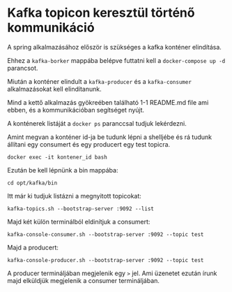 # Kafka topicon keresztül történő kommunikáció

A spring alkalmazásához először is szükséges a kafka konténer elindítása.

Ehhez a `kafka-borker` mappába belépve futtatni kell a `docker-compose up -d` parancsot.

Miután a konténer elindult a `kafka-producer` és a `kafka-consumer` alkalmazásokat kell elindítanunk. 

Mind a kettő alkalmazás gyökreében található 1-1 README.md file ami ebben, és a kommunikációban segítséget nyújt. 

A konténerek listáját a `docker ps` paranccsal tudjuk lekérdezni.

Amint megvan a konténer id-ja be tudunk lépni a shelljébe és rá tudunk állítani egy consumert és egy producert egy test topicra.

    docker exec -it kontener_id bash

Ezután be kell lépnünk a bin mappába:

    cd opt/kafka/bin
    
Itt már ki tudjuk listázni a megnyitott topicokat:

    kafka-topics.sh --bootstrap-server :9092 --list
    
Majd két külön terminálból eldinítjuk a consumert:

    kafka-console-consumer.sh --bootstrap-server :9092 --topic test
    
Majd a producert:

    kafka-console-producer.sh --bootstrap-server :9092 --topic test
    
A producer termináljában megjelenik egy `>` jel. Ami üzenetet ezután írunk majd elküldjük megjelenik a consumer termináljában.